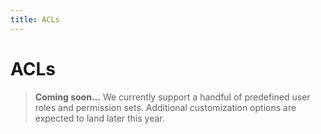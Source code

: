 ```yaml
---
title: ACLs
---
```

# ACLs

> **Coming soon...** We currently support a handful of predefined user roles and permission sets. Additional customization options are expected to land later this year.
